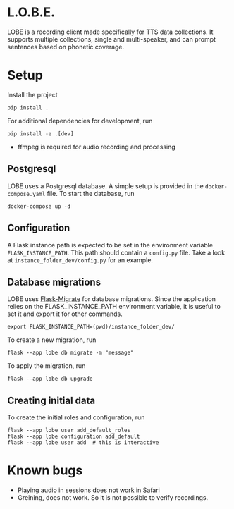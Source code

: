 # L.O.B.E.
LOBE is a recording client made specifically for TTS data collections. It supports multiple collections, single and multi-speaker, and can prompt sentences based on phonetic coverage.

# Setup
Install the project
```
pip install .
```

For additional dependencies for development, run
```
pip install -e .[dev]
```

* ffmpeg is required for audio recording and processing

## Postgresql
LOBE uses a Postgresql database.
A simple setup is provided in the `docker-compose.yaml` file. To start the database, run
```
docker-compose up -d
```

## Configuration
A Flask instance path is expected to be set in the environment variable `FLASK_INSTANCE_PATH`.
This path should contain a `config.py` file.
Take a look at `instance_folder_dev/config.py` for an example.

## Database migrations
LOBE uses [Flask-Migrate](https://flask-migrate.readthedocs.io/en/latest/) for database migrations.
Since the application relies on the FLASK_INSTANCE_PATH environment variable, it is useful to set it and export it for other commands.
```
export FLASK_INSTANCE_PATH=(pwd)/instance_folder_dev/
```
To create a new migration, run
```
flask --app lobe db migrate -m "message"
```

To apply the migration, run
```
flask --app lobe db upgrade
```

## Creating initial data
To create the initial roles and configuration, run

```
flask --app lobe user add_default_roles
flask --app lobe configuration add_default
flask --app lobe user add  # this is interactive
```

# Known bugs
- Playing audio in sessions does not work in Safari
- Greining, does not work. So it is not possible to verify recordings.

